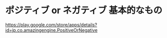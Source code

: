# ポジティブ or ネガティブ 基本的なもの
https://play.google.com/store/apps/details?id=jp.co.amazingengine.PositiveOrNegative
